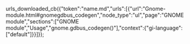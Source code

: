 urls_downloaded_cb({"token":"name.md","urls":[{"url":"Gnome-module.html#gnomegdbus_codegen","node_type":"ul","page":"GNOME module","sections":["GNOME module","Usage","gnome.gdbus_codegen()"],"context":{"gi-language":["default"]}}]});